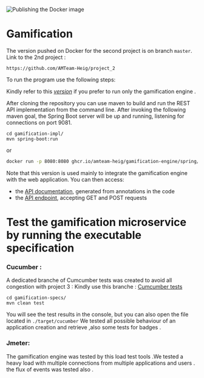 ![Publishing the Docker image](https://github.com/AMTeam-Heig/Gamification-Engine/workflows/Publishing%20the%20Docker%20image/badge.svg)

# Gamification
The version pushed on Docker for the second project is on branch ```master```.
Link to the 2nd project : 
```
https://github.com/AMTeam-Heig/project_2
```

To run the program use the following steps:
 
Kindly refer to this *[version](https://github.com/AMTeam-Heig/Gamification-Engine/tree/Cucumber-Tests)* if you prefer to run only the gamification engine .

After cloning the repository you can use maven to build and run the REST API implementation from the command line. After invoking the following maven goal, the Spring Boot server will be up and running, listening for connections on port 9081.
```
cd gamification-impl/
mvn spring-boot:run
```
or 
```bash
docker run -p 8080:8080 ghcr.io/amteam-heig/gamification-engine/spring/gamification:latest
```
Note that this version is used mainly to integrate the gamification engine with the web application. 
You can then access:

* the [API documentation](http://localhost:9081/swagger-ui.html), generated from annotations in the code
* the [API endpoint](http://localhost:9081/), accepting GET and POST requests


# Test the gamification  microservice by running the executable specification
### Cucumber :
A dedicated branche of Cumcumber tests was created to avoid all congestion with project 3 :
Kindly use this branche : 
[Cumcumber tests](https://github.com/AMTeam-Heig/Gamification-Engine/tree/Cucumber-Tests)

```
cd gamification-specs/
mvn clean test
```
You will see the test results in the console, but you can also open the file located in `./target/cucumber`
We tested all possible behaviour of an application creation and retrieve ,also some tests for badges .
### Jmeter:
The gamification engine was tested by this load test tools .We tested a heavy load with  multiple connections from multiple applications and users .
the flux of events was tested also .

